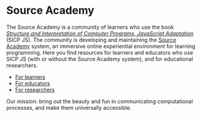 # Source Academy

The Source Academy is a community of learners who use the book [*Structure and Interpretation of Computer Programs, JavaScript Adaptation*](https://sourceacademy.org/sicpjs/) (SICP JS). The community is developing and maintaining the [Source Academy](https://sourceacademy.org/) system, an immersive online experiential environment for learning programming. Here you find resources for learners and educators who use SICP JS (with or without the Source Academy system), and for educational researchers.

- [For learners](learner/README.md)
- [For educators](educator/README.md)
- [For researchers](research/README.md)

Our mission: bring out the beauty and fun in communicating computational processes, and make them universally accessible.
